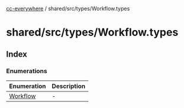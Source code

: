 [cc-everywhere](../../../../index.md) / shared/src/types/Workflow.types

# shared/src/types/Workflow.types

## Index

### Enumerations

| Enumeration | Description |
| ------ | ------ |
| [Workflow](enumerations/Workflow.md) | - |
